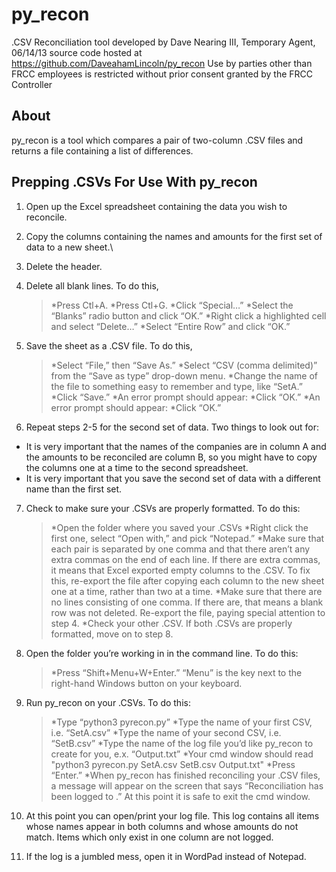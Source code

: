 py_recon
========

.CSV Reconciliation tool
developed by Dave Nearing III, Temporary Agent, 06/14/13
source code hosted at https://github.com/DaveahamLincoln/py_recon
Use by parties other than FRCC employees is restricted without prior consent granted by the FRCC Controller

About
--------
py_recon is a tool which compares a pair of two-column .CSV files and returns a file containing a list of differences.

Prepping .CSVs For Use With py_recon
--------
1. Open up the Excel spreadsheet containing the data you wish to reconcile.

2. Copy the columns containing the names and amounts for the first set of data to a new sheet.\

3. Delete the header.

4. Delete all blank lines.  To do this, 
    > *Press Ctl+A.
    > *Press Ctl+G.
	> *Click “Special…”
	> *Select the “Blanks” radio button and click “OK.”
	> *Right click a highlighted cell and select “Delete…”
	> *Select “Entire Row” and click “OK.”

5. Save the sheet as a .CSV file.  To do this, 
    > *Select “File,” then “Save As.”
	> *Select “CSV (comma delimited)” from the “Save as type” drop-down menu.
	> *Change the name of the file to something easy to remember and type, like “SetA.”
	> *Click “Save.”
	> *An error prompt should appear:
 	> *Click “OK.”
	> *An error prompt should appear:
 	> *Click “OK.”

6. Repeat steps 2-5 for the second set of data.  Two things to look out for:
* It is very important that the names of the companies are in column A and the amounts to be reconciled are column B, so you might have to copy the columns one at a time to the second spreadsheet.
* It is very important that you save the second set of data with a different name than the first set.

7. Check to make sure your .CSVs are properly formatted.  To do this:
	> *Open the folder where you saved your .CSVs
	> *Right click the first one, select “Open with,” and pick “Notepad.”
    > *Make sure that each pair is separated by one comma and that there aren’t any extra commas 
      on the end of each line.  If there are extra commas, it means that Excel exported empty columns to the .CSV.  To fix this, re-export the file after copying each column to the new sheet one at a time, rather than two at a time.
    > *Make sure that there are no lines consisting of one comma.  If there are, that means a blank row was not deleted.  Re-export the file, paying special attention to step 4.
    > *Check your other .CSV.  If both .CSVs are properly formatted, move on to step 8.

8.  Open the folder you’re working in in the command line.  To do this:
    > *Press “Shift+Menu+W+Enter.”  “Menu” is the key next to the right-hand Windows button on 
      your keyboard.

9. Run py_recon on your .CSVs.  To do this:
    > *Type “python3 pyrecon.py”
	> *Type the name of your first CSV, i.e. “SetA.csv”
	> *Type the name of your second CSV, i.e. “SetB.csv”
	> *Type the name of the log file you’d like py_recon to create for you, e.x. “Output.txt”
    > *Your cmd window should read "python3 pyrecon.py SetA.csv SetB.csv Output.txt"
    > *Press “Enter.”
    > *When py_recon has finished reconciling your .CSV files, a message will appear on the screen that says “Reconciliation has been logged to <your log name>.”  At this point it is safe to exit the cmd window.

10. At this point you can open/print your log file.
    This log contains all items whose names appear in both columns and whose amounts do not match.   Items which only exist in one column are not logged.

11. If the log is a jumbled mess, open it in WordPad instead of Notepad.